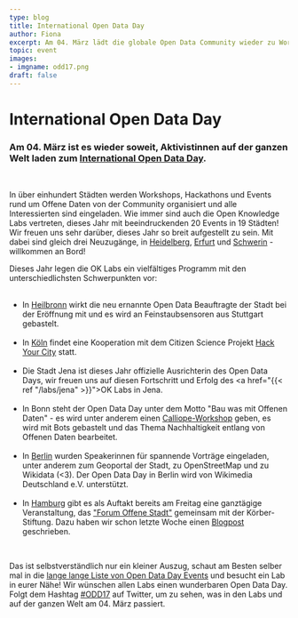 ```yaml
---
type: blog
title: International Open Data Day
author: Fiona
excerpt: Am 04. März lädt die globale Open Data Community wieder zu Workshops und Events ein. Auch die OK Labs machen mit - und ihr seid eingeladen!
topic: event
images:
- imgname: odd17.png
draft: false
---
```


# International Open Data Day

<h3>Am 04. März ist es wieder soweit, Aktivistinnen auf der ganzen Welt laden zum <a href="http://opendataday.org">International Open Data Day</a>.</h3><br>

<p>In über einhundert Städten werden Workshops, Hackathons und Events rund um Offene Daten von der Community organisiert und alle Interessierten sind eingeladen. Wie immer sind auch die Open Knowledge Labs vertreten, dieses Jahr mit beeindruckenden 20 Events in 19 Städten! Wir freuen uns sehr darüber, dieses Jahr so breit aufgestellt zu sein. Mit dabei sind gleich drei Neuzugänge, in <a href="http://de.opendataday.org/heidelberg">Heidelberg</a>, <a href="http://de.opendataday.org/erfurt">Erfurt</a> und <a href="http://de.opendataday.org/schwerin">Schwerin</a> - willkommen an Bord!</p>

<p>Dieses Jahr legen die OK Labs ein vielfältiges Programm mit den unterschiedlichsten Schwerpunkten vor:<br><br>


*	In <a href="http://de.opendataday.org/heilbronn">Heilbronn</a> wirkt die neu ernannte Open Data Beauftragte der Stadt bei der Eröffnung mit und es 	wird an Feinstaubsensoren aus Stuttgart gebastelt.<br><br>
*	In <a href="http://de.opendataday.org/koeln">Köln</a> findet eine Kooperation mit dem Citizen Science Projekt <a href="http://hackyourcity.de">Hack Your City</a> statt.<br><br>
*	Die Stadt Jena ist dieses Jahr offizielle Ausrichterin des Open Data Days, wir freuen uns auf diesen Fortschritt und Erfolg des <a href="{{< ref "/labs/jena" >}}">OK Labs in Jena</a>.<br><br>
*	In <a href="http://codeforbonn.de/bonn-open-data-day/"></a>Bonn steht der Open Data Day unter dem Motto "Bau was mit Offenen Daten" - es wird unter anderem einen <a href="https://calliope.cc/ueber-mini">Calliope-Workshop</a> geben, es wird mit Bots gebastelt und das Thema Nachhaltigkeit entlang von Offenen Daten bearbeitet.<br><br>
*	In <a href="http://de.opendataday.org/berlin">Berlin</a> wurden Speakerinnen für spannende Vorträge eingeladen, unter anderem zum Geoportal der Stadt, zu OpenStreetMap und zu Wikidata (<3). Der Open Data Day in Berlin wird von Wikimedia Deutschland e.V. unterstützt.<br><br>
*	In <a href="http://codeforhamburg.org">Hamburg</a> gibt es als Auftakt bereits am Freitag eine ganztägige Veranstaltung, das <a href="http://offenestadt.info">"Forum Offene Stadt"</a> gemeinsam mit der Körber-Stiftung. Dazu haben wir schon letzte Woche einen <a href="http:/codefor.de/blog/forum-offene-stadt-hamburg">Blogpost</a> geschrieben.</p>
<br>

<p>Das ist selbstverständlich nur ein kleiner Auszug, schaut am Besten selber mal in die <a href="http://de.opendataday.org">lange lange Liste von Open Data Day Events</a> und besucht ein Lab in eurer Nähe! Wir wünschen allen Labs einen wunderbaren Open Data Day. Folgt dem Hashtag <a href="https://twitter.com/search?src=typd&q=ODD17">#ODD17</a> auf Twitter, um zu sehen, was in den Labs und auf der ganzen Welt am 04. März passiert.</p>
<br>
